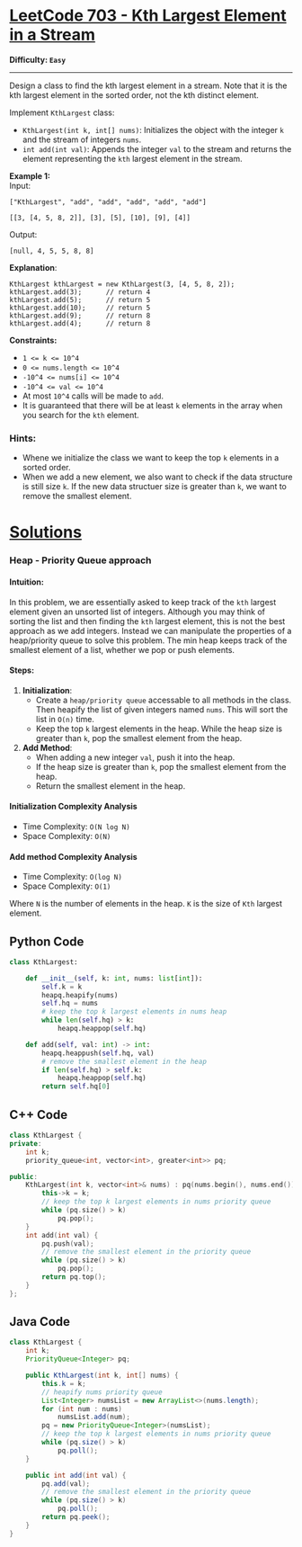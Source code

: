 # [LeetCode 703 - Kth Largest Element in a Stream](https://leetcode.com/problems/kth-largest-element-in-a-stream/)

**Difficulty: `Easy`**

---

Design a class to find the kth largest element in a stream. Note that it is the kth largest element in the sorted order, not the kth distinct element.

Implement `KthLargest` class:
- `KthLargest(int k, int[] nums)`: Initializes the object with the integer `k` and the stream of integers `nums`.
- `int add(int val)`: Appends the integer `val` to the stream and returns the element representing the `kth` largest element in the stream.

**Example 1:**  
Input:   
```
["KthLargest", "add", "add", "add", "add", "add"]
```
```
[[3, [4, 5, 8, 2]], [3], [5], [10], [9], [4]]
```
Output:  
```
[null, 4, 5, 5, 8, 8]
```

**Explanation**:  
```
KthLargest kthLargest = new KthLargest(3, [4, 5, 8, 2]);  
kthLargest.add(3);      // return 4  
kthLargest.add(5);      // return 5  
kthLargest.add(10);     // return 5  
kthLargest.add(9);      // return 8  
kthLargest.add(4);      // return 8  
```

**Constraints:**
- `1 <= k <= 10^4`
- `0 <= nums.length <= 10^4`
- `-10^4 <= nums[i] <= 10^4`
- `-10^4 <= val <= 10^4`
- At most `10^4` calls will be made to `add`.
- It is guaranteed that there will be at least `k` elements in the array when you search for the `kth` element.

### Hints:
- Whene we initialize the class we want to keep the top `k` elements in a sorted order. 
- When we add a new element, we also want to check if the data structure is still size `k`. If the new data structuer size is greater than `k`, we want to remove the smallest element.

# [Solutions](https://github.com/Reddimus/LeetCode_Notes/tree/main/Heap-Priority_Queue/Easy/LC_703-Kth_Largest_Element_in_a_Stream)

### Heap - Priority Queue approach

#### Intuition:
In this problem, we are essentially asked to keep track of the `kth` largest element given an unsorted list of integers. Although you may think of sorting the list and then finding the `kth` largest element, this is not the best approach as we add integers. Instead we can manipulate the properties of a heap/priority queue to solve this problem. The min heap keeps track of the smallest element of a list, whether we pop or push elements.

#### Steps:
1. **Initialization**: 
    - Create a `heap/priority queue` accessable to all methods in the class. Then heapify the list of given integers named `nums`. This will sort the list in `O(n)` time.
    - Keep the top `k` largest elements in the heap. While the heap size is greater than `k`, pop the smallest element from the heap.
2. **Add Method**:
    - When adding a new integer `val`, push it into the heap.
    - If the heap size is greater than `k`, pop the smallest element from the heap.
    - Return the smallest element in the heap.

#### Initialization Complexity Analysis
- Time Complexity: `O(N log N)`
- Space Complexity: `O(N)`  

#### Add method Complexity Analysis
- Time Complexity: `O(log N)`  
- Space Complexity: `O(1)`  

Where `N` is the number of elements in the heap. `K` is the size of `Kth` largest element.

## Python Code
```python
class KthLargest:

    def __init__(self, k: int, nums: list[int]):
        self.k = k
        heapq.heapify(nums)
        self.hq = nums
        # keep the top k largest elements in nums heap
        while len(self.hq) > k:
            heapq.heappop(self.hq)

    def add(self, val: int) -> int:
        heapq.heappush(self.hq, val)
        # remove the smallest element in the heap
        if len(self.hq) > self.k:
            heapq.heappop(self.hq)
        return self.hq[0]
```

## C++ Code
```cpp
class KthLargest {
private:
    int k;
    priority_queue<int, vector<int>, greater<int>> pq;

public:
    KthLargest(int k, vector<int>& nums) : pq(nums.begin(), nums.end()) {
        this->k = k;
        // keep the top k largest elements in nums priority queue
        while (pq.size() > k)
            pq.pop();
    }
    int add(int val) {
        pq.push(val);
        // remove the smallest element in the priority queue
        while (pq.size() > k)
            pq.pop();
        return pq.top();
    }
};
```

## Java Code
```java
class KthLargest {
    int k;
    PriorityQueue<Integer> pq;

    public KthLargest(int k, int[] nums) {
        this.k = k;
        // heapify nums priority queue
        List<Integer> numsList = new ArrayList<>(nums.length);
        for (int num : nums)
            numsList.add(num);
        pq = new PriorityQueue<Integer>(numsList);
        // keep the top k largest elements in nums priority queue
        while (pq.size() > k)
            pq.poll();
    }

    public int add(int val) {
        pq.add(val);
        // remove the smallest element in the priority queue
        while (pq.size() > k)
            pq.poll();
        return pq.peek();
    }
}
```